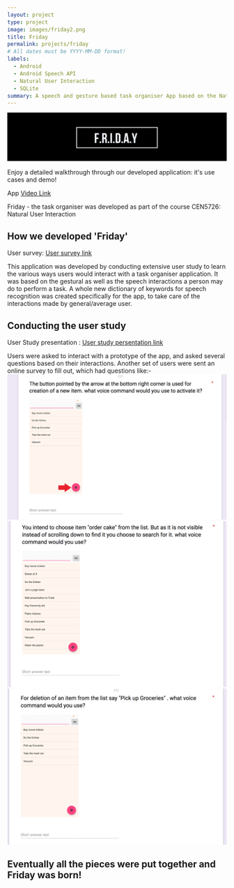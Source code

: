 ```yaml
---
layout: project
type: project
image: images/friday2.png
title: Friday
permalink: projects/friday
# All dates must be YYYY-MM-DD format!
labels:
  - Android
  - Android Speech API
  - Natural User Interaction
  - SQLite
summary: A speech and gesture based task organiser App based on the Natural User Interaction methodologies and surveys
---
```


<img class="ui image" src="../images/fridayheader.png">

Enjoy a detailed walkthrough through our developed application: it's use cases and demo!

App [Video Link](https://www.youtube.com/watch?v=oFvKx148R0E)
<div class="ui embed" data-source="youtube" data-id="v=oFvKx148R0E" >
</div>

Friday - the task organiser was developed as part of the course CEN5726: Natural User Interaction

## How we developed 'Friday'

User survey: [User survey link](https://docs.google.com/forms/d/14Z8ojrB_L2o6NfSiPg_PTUCGWdoFgKKl_jc2LB8gmLY/edit)

This application was developed by conducting extensive user study to learn the various ways users would interact with a task organiser application. It was based on the gestural as well as the speech interactions a person may do to perform a task.
A whole new dictionary of keywords for speech recognition was created specifically for the app, to take care of the interactions made by general/average user.

## Conducting the user study
User Study presentation : [User study persentation link](https://docs.google.com/presentation/d/1oGPNu3mvny32ylAmwHBT37zBb4viN44Dky4AwqEJ7Mo/edit#slide=id.p)

Users were asked to interact with a prototype of the app, and asked several questions based on their interactions.
Another set of users were sent an online survey to fill out, which had questions like:-
<img class="ui image" src="../images/fridayq1.png">
<img class="ui image" src="../images/fridayq2.png">
<img class="ui image" src="../images/fridayq3.png">



## Eventually all the pieces were put together and Friday was born!
